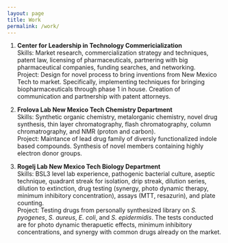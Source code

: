 ```yaml
---
layout: page
title: Work
permalink: /work/
---
```


1. **Center for Leadership in Technology Commericialization**  
Skills: Market research, commercialization strategy and techniques, 
patent law, licensing of pharmaceuticals, partnering with big 
pharmaceutical companies, funding searches, and networking.  
Project: Design for novel process to bring inventions from New 
Mexico Tech to market. Specifically, implementing techniques for
bringing biopharmaceuticals through phase 1 in house. Creation of 
communication and partnership with patent attorneys. 

2. **Frolova Lab New Mexico Tech Chemistry Department**  
Skills: Synthetic organic chemistry, metalorganic chemistry, novel drug 
synthesis, thin layer chromatography, flash chromatography, 
column chromatrography, and NMR (proton and carbon).  
Project: Maintance of lead drug family of diversly functionalized
indole based compounds. Synthesis of novel members containing
highly electron donor groups.

3. **Rogelj Lab New Mexico Tech Biology Department**  
Skills: BSL3 level lab experience, pathogenic bacterial culture, aseptic 
technique, quadrant streak for isolation, drip streak, dilution 
series, dilution to extinction, drug testing (synergy, photo 
dynamic therapy, minimum inhibitory concentration), assays 
(MTT, resazurin), and plate counting.  
Project: Testing drugs from personally synthesized library on
*S. pyogenes*, *S. aureus*, *E. coli*, and *S. epidermidis*. The 
tests conducted are for photo dynamic therapuetic effects,
minimum inhibitory concentrations, and synergy with common drugs
already on the market.

